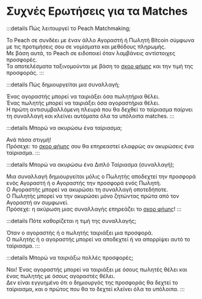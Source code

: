 # Συχνές Ερωτήσεις για τα Matches

:::details Πώς λειτουργεί το Peach Matchmaking;

Το Peach σε συνδέει με έναν άλλο Αγοραστή ή Πωλητή Bitcoin σύμφωνα με τις προτιμήσεις σου σε νομίσματα και μεθόδους πληρωμής.  
Με βάση αυτά, το Peach σε ειδοποιεί όταν λαμβάνεις αντίστοιχες προσφορές.  
Τα αποτελέσματα ταξινομούνται με βάση το [σκορ φήμης](/faq/account/#what-does-the-peach-score-mean) και την τιμή της προσφοράς.
:::

:::details Πώς δημιουργείται μια συναλλαγή;

Ένας αγοραστής μπορεί να ταιριάξει όσα πωλητήρια θέλει.  
Ένας πωλητής μπορεί να ταιριάξει όσα αγοραστήρια θέλει.  
Η πρώτη αντισυμβαλλόμενη πλευρά που θα δεχθεί το ταίριασμα παίρνει τη συναλλαγή και κλείνει αυτόματα όλα τα υπόλοιπα matches.
:::

:::details Μπορώ να ακυρώσω ένα ταίριασμα;

Ανά πάσα στιγμή!  
Πρόσεχε: το [σκορ φήμης](/faq/account/#what-does-the-peach-score-mean) σου θα επηρεαστεί ελαφρώς αν ακυρώσεις ένα ταίριασμα.
:::

:::details Μπορώ να ακυρώσω ένα Διπλό Ταίριασμα (συναλλαγή);

Μια συναλλαγή δημιουργείται μόλις ο Πωλητής αποδεχτεί την προσφορά ενός Αγοραστή ή ο Αγοραστής την προσφορά ενός Πωλητή.  
Ο Αγοραστής μπορεί να ακυρώσει τη συναλλαγή οποτεδήποτε.  
Ο Πωλητής μπορεί να την ακυρώσει μόνο ζητώντας πρώτα από τον Αγοραστή αν συμφωνεί.  
Πρόσεχε: η ακύρωση μιας συναλλαγής επηρεάζει το [σκορ φήμης](/faq/account/#what-does-the-peach-score-mean)!
:::

:::details Πότε καθορίζεται η τιμή της συναλλαγής;

Όταν ο αγοραστής ή ο πωλητής ταιριάξει μια προσφορά.  
Ο πωλητής ή ο αγοραστής μπορεί να αποδεχτεί ή να απορρίψει αυτό το ταίριασμα.
:::

:::details Μπορώ να ταιριάξω πολλές προσφορές;

Ναι! Ένας αγοραστής μπορεί να ταιριάξει με όσους πωλητές θέλει και ένας πωλητής με όσους αγοραστές θέλει.  
Δεν είναι εγγυημένο ότι ο δημιουργός της προσφοράς θα δεχτεί το ταίριασμα, και ο πρώτος που θα το δεχτεί κλείνει όλα τα υπόλοιπα.
:::
